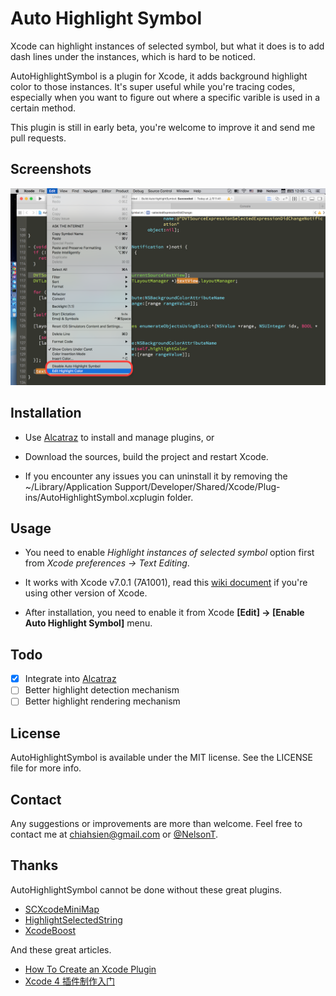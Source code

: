 Auto Highlight Symbol
=====================

Xcode can highlight instances of selected symbol, but what it does is to add dash lines under the instances, which is hard to be noticed.

AutoHighlightSymbol is a plugin for Xcode, it adds background highlight color to those instances. It's super useful while you're tracing codes, especially when you want to figure out where a specific varible is used in a certain method.

This plugin is still in early beta, you're welcome to improve it and send me pull requests.

Screenshots
-----------

![](./screenshot.png)

Installation
------------
- Use [Alcatraz](http://alcatraz.io/) to install and manage plugins, or

- Download the sources, build the project and restart Xcode.
 
- If you encounter any issues you can uninstall it by removing the ~/Library/Application Support/Developer/Shared/Xcode/Plug-ins/AutoHighlightSymbol.xcplugin folder.

Usage
-----
- You need to enable *Highlight instances of selected symbol* option first from *Xcode preferences -> Text Editing*.

- It works with Xcode v7.0.1 (7A1001), read this [wiki document](https://github.com/chiahsien/AutoHighlightSymbol/wiki/Which-version-of-Xcode-does-it-support%3F) if you're using other version of Xcode.

- After installation, you need to enable it from Xcode **[Edit] -> [Enable Auto Highlight Symbol]** menu.


Todo
----
- [x] Integrate into [Alcatraz](http://alcatraz.io/)
- [ ] Better highlight detection mechanism
- [ ] Better highlight rendering mechanism

License
-------
AutoHighlightSymbol is available under the MIT license. See the LICENSE file for more info.

Contact
-------
Any suggestions or improvements are more than welcome. Feel free to contact me at [chiahsien@gmail.com](mailto:chiahsien@gmail.com) or [@NelsonT](https://twitter.com/NelsonT).

Thanks
------
AutoHighlightSymbol cannot be done without these great plugins.

- [SCXcodeMiniMap](https://github.com/stefanceriu/SCXcodeMiniMap)
- [HighlightSelectedString](https://github.com/keepyounger/HighlightSelectedString)
- [XcodeBoost](https://github.com/fortinmike/XcodeBoost)

And these great articles.

- [How To Create an Xcode Plugin](http://www.raywenderlich.com/94020/creating-an-xcode-plugin-part-1)
- [Xcode 4 插件制作入门](http://www.onevcat.com/2013/02/xcode-plugin/)
